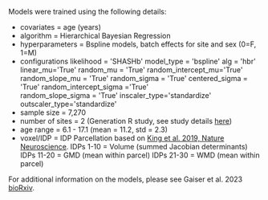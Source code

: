 Models were trained using the following details:
- covariates = age (years)
- algorithm = Hierarchical Bayesian Regression
- hyperparameters = Bspline models, batch effects for site and sex  (0=F, 1=M)
- configurations 
	likelihood = 'SHASHb'
	model_type = 'bspline'
	alg = 'hbr'
	linear_mu='True'
	random_mu = 'True'
	random_intercept_mu='True'         
	random_slope_mu = 'True' 
	random_sigma = 'True'
	centered_sigma = 'True'
	random_intercept_sigma ='True'         
	random_slope_sigma = 'True'
	inscaler_type='standardize'
	outscaler_type='standardize'
- sample size = 7,270
- number of sites = 2 (Generation R study, see study details [here](https://link.springer.com/article/10.1007/s10654-016-0224-9))
- age range = 6.1 - 17.1 (mean = 11.2, std = 2.3)
- voxel/IDP = IDP
	Parcellation based on [King et al. 2019, Nature Neuroscience](https://www.nature.com/articles/s41593-019-0436-x).
	IDPs  1-10 = Volume (summed Jacobian determinants)
	IDPs 11-20 = GMD (mean within parcel)
	IDPs 21-30 = WMD (mean within parcel)
	
For additional information on the models, please see Gaiser et al. 2023 [bioRxiv](https://www.biorxiv.org/content/10.1101/2023.04.26.538263v1).
